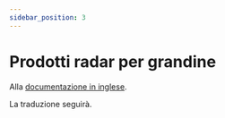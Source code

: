 ```yaml
---
sidebar_position: 3
---
```


# Prodotti radar per grandine

Alla [documentazione in inglese](https://opendatadocs.meteoswiss.ch/d-radar-data/d3-hail-radar-products).

La traduzione seguirà.
